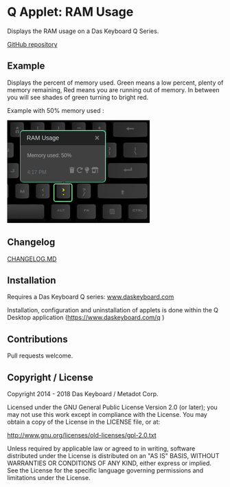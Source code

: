 # Q Applet: RAM Usage

Displays the RAM usage on a Das Keyboard Q Series.

[GitHub repository](https://github.com/daskeyboard/daskeyboard-applet--ram-usage)

## Example

Displays the percent of memory used. Green means a low percent, plenty of memory remaining, Red means you are running out of memory. In between you will see shades of green turning to bright red.

Example with 50% memory used :


![RAM meter on a Das Keybaord Q](assets/image.png "Q RAM usage")

## Changelog

[CHANGELOG.MD](CHANGELOG.md)

## Installation

Requires a Das Keyboard Q series: www.daskeyboard.com

Installation, configuration and uninstallation of applets is done within
the Q Desktop application (https://www.daskeyboard.com/q )

## Contributions

Pull requests welcome.

## Copyright / License

Copyright 2014 - 2018 Das Keyboard / Metadot Corp.

Licensed under the GNU General Public License Version 2.0 (or later);
you may not use this work except in compliance with the License.
You may obtain a copy of the License in the LICENSE file, or at:

   http://www.gnu.org/licenses/old-licenses/gpl-2.0.txt

Unless required by applicable law or agreed to in writing, software
distributed under the License is distributed on an "AS IS" BASIS,
WITHOUT WARRANTIES OR CONDITIONS OF ANY KIND, either express or implied.
See the License for the specific language governing permissions and
limitations under the License.

